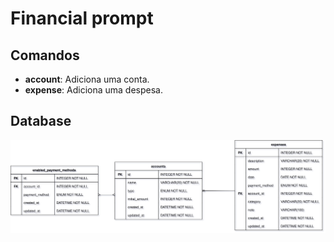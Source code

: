 # Financial prompt

## Comandos

* **account**: Adiciona uma conta.
* **expense**: Adiciona uma despesa.

## Database
![Diagrama entidade relacionamento](/docs/er-diagram.svg "Diagrama entidade relacionamento")
